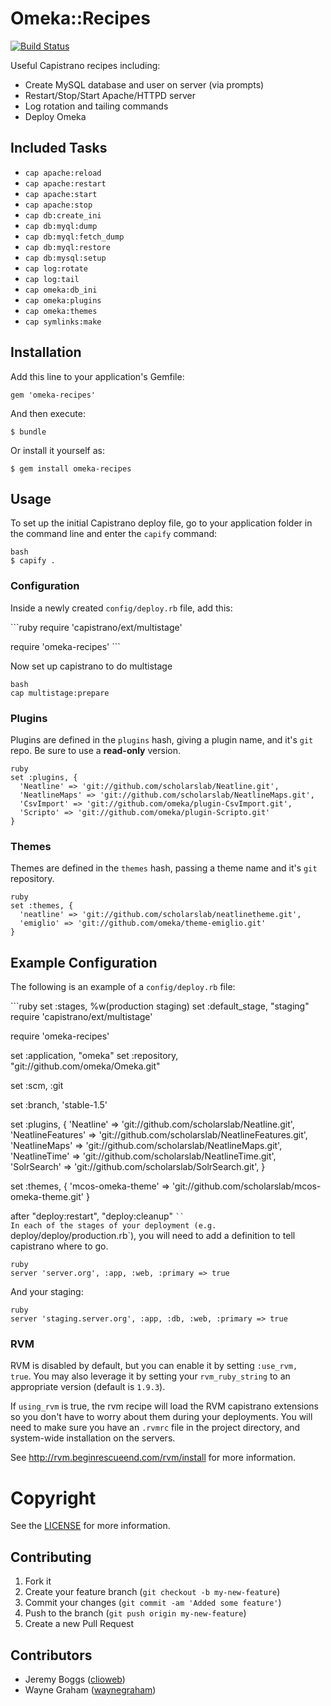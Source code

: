 <h1>Omeka::Recipes</h1>

<p><a href="http://travis-ci.org/waynegraham/omeka-recipes"><img src="https://secure.travis-ci.org/waynegraham/omeka-recipes.png" alt="Build Status" title="" /></a></p>

<p>Useful Capistrano recipes including:</p>

<ul>
<li>Create MySQL database and user on server (via prompts)</li>
<li>Restart/Stop/Start Apache/HTTPD server</li>
<li>Log rotation and tailing commands</li>
<li>Deploy Omeka</li>
</ul>

<h2>Included Tasks</h2>

<ul>
<li><code>cap apache:reload</code></li>
<li><code>cap apache:restart</code></li>
<li><code>cap apache:start</code></li>
<li><code>cap apache:stop</code></li>
<li><code>cap db:create_ini</code></li>
<li><code>cap db:myql:dump</code></li>
<li><code>cap db:myql:fetch_dump</code></li>
<li><code>cap db:myql:restore</code></li>
<li><code>cap db:mysql:setup</code></li>
<li><code>cap log:rotate</code></li>
<li><code>cap log:tail</code></li>
<li><code>cap omeka:db_ini</code></li>
<li><code>cap omeka:plugins</code></li>
<li><code>cap omeka:themes</code></li>
<li><code>cap symlinks:make</code></li>
</ul>

<h2>Installation</h2>

<p>Add this line to your application's Gemfile:</p>

<pre><code>gem 'omeka-recipes'
</code></pre>

<p>And then execute:</p>

<pre><code>$ bundle
</code></pre>

<p>Or install it yourself as:</p>

<pre><code>$ gem install omeka-recipes
</code></pre>

<h2>Usage</h2>

<p>To set up the initial Capistrano deploy file, go to your application
folder in the command line and enter the <code>capify</code> command:</p>

<p><code>bash
$ capify .
</code></p>

<h3>Configuration</h3>

<p>Inside a newly created <code>config/deploy.rb</code> file, add this:</p>

<p>```ruby
require 'capistrano/ext/multistage'</p>

<p>require 'omeka-recipes'
```</p>

<p>Now set up capistrano to do multistage </p>

<p><code>bash
cap multistage:prepare
</code></p>

<h3>Plugins</h3>

<p>Plugins are defined in the <code>plugins</code> hash, giving a plugin name, and it's
<code>git</code> repo. Be sure to use a <strong>read-only</strong> version.</p>

<p><code>ruby
set :plugins, {
  'Neatline' =&gt; 'git://github.com/scholarslab/Neatline.git',
  'NeatlineMaps' =&gt; 'git://github.com/scholarslab/NeatlineMaps.git',
  'CsvImport' =&gt; 'git://github.com/omeka/plugin-CsvImport.git',
  'Scripto' =&gt; 'git://github.com/omeka/plugin-Scripto.git'
}
</code></p>

<h3>Themes</h3>

<p>Themes are defined in the <code>themes</code> hash, passing a theme name and it's
<code>git</code> repository. </p>

<p><code>ruby
set :themes, {
  'neatline' =&gt; 'git://github.com/scholarslab/neatlinetheme.git',
  'emiglio' =&gt; 'git://github.com/omeka/theme-emiglio.git'
}
</code></p>

<h2>Example Configuration</h2>

<p>The following is an example of a <code>config/deploy.rb</code> file:</p>

<p>```ruby
set :stages, %w(production staging)
set :default_stage, "staging"
require 'capistrano/ext/multistage'</p>

<p>require 'omeka-recipes'</p>

<p>set :application, "omeka"
set :repository,  "git://github.com/omeka/Omeka.git"</p>

<p>set :scm, :git</p>

<p>set :branch, 'stable-1.5'</p>

<p>set :plugins, {
  'Neatline' => 'git://github.com/scholarslab/Neatline.git',
  'NeatlineFeatures' => 'git://github.com/scholarslab/NeatlineFeatures.git',
  'NeatlineMaps' => 'git://github.com/scholarslab/NeatlineMaps.git',
  'NeatlineTime' => 'git://github.com/scholarslab/NeatlineTime.git',
  'SolrSearch' => 'git://github.com/scholarslab/SolrSearch.git',
}</p>

<p>set :themes, {
  'mcos-omeka-theme' => 'git://github.com/scholarslab/mcos-omeka-theme.git'
}</p>

<p>after "deploy:restart", "deploy:cleanup"
<code>``
In each of the stages of your deployment (e.g.
</code>deploy/deploy/production.rb`), you will need to add a definition to
tell capistrano where to go.</p>

<p><code>ruby
server 'server.org', :app, :web, :primary =&gt; true
</code></p>

<p>And your staging:</p>

<p><code>ruby
server 'staging.server.org', :app, :db, :web, :primary =&gt; true
</code></p>

<h3>RVM</h3>

<p>RVM is disabled by default, but you can enable it by setting <code>:use_rvm,
true</code>. You may also leverage it by setting your <code>rvm_ruby_string</code> to an
appropriate version (default is <code>1.9.3</code>).</p>

<p>If <code>using_rvm</code> is true, the rvm recipe will load the RVM capistrano
extensions so you don't have to worry about them during your
deployments. You will need to make sure you have an <code>.rvmrc</code> file in the
project directory, and system-wide installation on the servers.</p>

<p>See <a href="the rvm site">http://rvm.beginrescueend.com/rvm/install</a> for more information.</p>

<h1>Copyright</h1>

<p>See the <a href="https://github.com/waynegraham/omeka-recipes/blob/master/LICENSE">LICENSE</a> for more information.</p>

<h2>Contributing</h2>

<ol>
<li>Fork it</li>
<li>Create your feature branch (<code>git checkout -b my-new-feature</code>)</li>
<li>Commit your changes (<code>git commit -am 'Added some feature'</code>)</li>
<li>Push to the branch (<code>git push origin my-new-feature</code>)</li>
<li>Create a new Pull Request</li>
</ol>

<h2>Contributors</h2>

<ul>
<li>Jeremy Boggs (<a href="clioweb">clioweb</a>)</li>
<li>Wayne Graham (<a href="https://github.com/waynegraham">waynegraham</a>)</li>
</ul>
